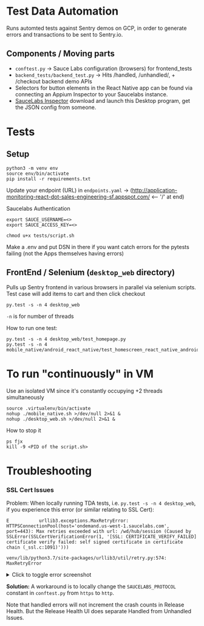 # Test Data Automation
Runs automted tests against Sentry demos on GCP, in order to generate errors and transactions to be sent to Sentry.io.

## Components / Moving parts
- `conftest.py` -> Sauce Labs configuration (browsers) for frontend_tests
- `backend_tests/backend_test.py` -> Hits /handled, /unhandled/, + /checkout backend demo APIs
- Selectors for button elements in the React Native app can be found via connecting an Appium Inspector to your Saucelabs instance.
- [SauceLabs Inspector](https://github.com/appium/appium-inspector) download and launch this Desktop program, get the JSON config from someone.

# Tests

## Setup
```
python3 -m venv env
source env/bin/activate
pip install -r requirements.txt
```

Update your endpoint (URL) in `endpoints.yaml` -> (http://application-monitoring-react-dot-sales-engineering-sf.appspot.com/ <-- '/' at end)

Saucelabs Authentication
```
export SAUCE_USERNAME=<>
export SAUCE_ACCESS_KEY=<>
```

```
chmod u+x tests/script.sh
```

Make a .env and put DSN in there if you want catch errors for the pytests failing (not the Apps themselves having errors)

## FrontEnd / Selenium (`desktop_web` directory)
Pulls up Sentry frontend in various browsers in parallel via selenium scripts.
Test case will add items to cart and then click checkout

```
py.test -s -n 4 desktop_web
```

`-n` is for number of threads

How to run one test:
```
py.test -s -n 4 desktop_web/test_homepage.py
py.test -s -n 4 mobile_native/android_react_native/test_homescreen_react_native_android.py
```

# To run "continuously" in VM
Use an isolated VM since it's constantly occupying +2 threads simultaneously
```
source .virtualenv/bin/activate
nohup ./mobile_native.sh >/dev/null 2>&1 &
nohup ./desktop_web.sh >/dev/null 2>&1 &
```

How to stop it
```
ps fjx
kill -9 <PID of the script.sh>
```
# Troubleshooting

### SSL Cert Issues

Problem: When locally running TDA tests, i.e. `py.test -s -n 4 desktop_web`, if you experience this error (or similar relating to SSL Cert):

```
E           urllib3.exceptions.MaxRetryError: HTTPSConnectionPool(host='ondemand.us-west-1.saucelabs.com', port=443): Max retries exceeded with url: /wd/hub/session (Caused by SSLError(SSLCertVerificationError(1, '[SSL: CERTIFICATE_VERIFY_FAILED] certificate verify failed: self signed certificate in certificate chain (_ssl.c:1091)')))

venv/lib/python3.7/site-packages/urllib3/util/retry.py:574: MaxRetryError
```

<details>
<summary>Click to toggle error screenshot</summary>

![Screen Shot 2021-11-29 at 2 57 11 PM](https://user-images.githubusercontent.com/12092849/145083651-5479f05c-107f-4d46-a981-1c728679172f.png)

</details>

**Solution:** A workaround is to locally change the `SAUCELABS_PROTOCOL` constant in `conftest.py` from `https` to `http`.

Note that handled errors will not increment the crash counts in Release Health. But the Release Health UI does separate Handled from Unhandled Issues.